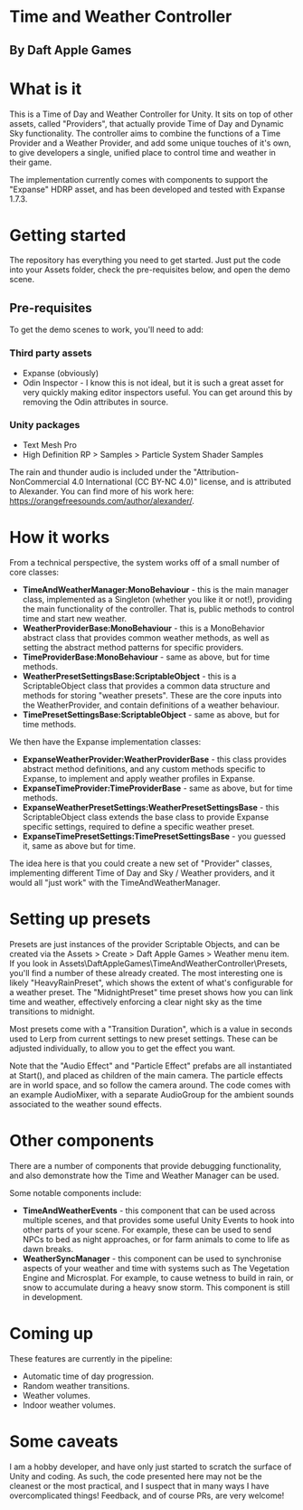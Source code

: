 # Time and Weather Controller

## By Daft Apple Games

# What is it

This is a Time of Day and Weather Controller for Unity. It sits on top of other assets, called "Providers", that actually provide Time of Day and Dynamic Sky functionality. The controller aims to combine the functions of a Time Provider and a Weather Provider, and add some unique touches of it's own, to give developers a single, unified place to control time and weather in their game.

The implementation currently comes with components to support the "Expanse" HDRP asset, and has been developed and tested with Expanse 1.7.3.

# Getting started

The repository has everything you need to get started. Just put the code into your Assets folder, check the pre-requisites below, and open the demo scene.

## Pre-requisites

To get the demo scenes to work, you'll need to add:

### Third party assets

- Expanse (obviously)
- Odin Inspector - I know this is not ideal, but it is such a great asset for very quickly making editor inspectors useful. You can get around this by removing the Odin attributes in source.

### Unity packages

- Text Mesh Pro
- High Definition RP > Samples > Particle System Shader Samples

The rain and thunder audio is included under the "Attribution-NonCommercial 4.0 International (CC BY-NC 4.0)" license, and is attributed to Alexander. You can find more of his work here: https://orangefreesounds.com/author/alexander/.

# How it works

From a technical perspective, the system works off of a small number of core classes:

- **TimeAndWeatherManager:MonoBehaviour** - this is the main manager class, implemented as a Singleton (whether you like it or not!), providing the main functionality of the controller. That is, public methods to control time and start new weather.
- **WeatherProviderBase:MonoBehaviour** - this is a MonoBehavior abstract class that provides common weather methods, as well as setting the abstract method patterns for specific providers.
- **TimeProviderBase:MonoBehaviour** - same as above, but for time methods.
- **WeatherPresetSettingsBase:ScriptableObject** - this is a ScriptableObject class that provides a common data structure and methods for storing "weather presets". These are the core inputs into the WeatherProvider, and contain definitions of a weather behaviour.
- **TimePresetSettingsBase:ScriptableObject** - same as above, but for time methods.

We then have the Expanse implementation classes:

- **ExpanseWeatherProvider:WeatherProviderBase** - this class provides abstract method definitions, and any custom methods specific to Expanse, to implement and apply weather profiles in Expanse.
- **ExpanseTimeProvider:TimeProviderBase** - same as above, but for time methods.
- **ExpanseWeatherPresetSettings:WeatherPresetSettingsBase** - this ScriptableObject class extends the base class to provide Expanse specific settings, required to define a specific weather preset.
- **ExpanseTimePresetSettings:TimePresetSettingsBase** - you guessed it, same as above but for time.

The idea here is that you could create a new set of "Provider" classes, implementing different Time of Day and Sky / Weather providers, and it would all "just work" with the TimeAndWeatherManager.

# Setting up presets

Presets are just instances of the provider Scriptable Objects, and can be created via the Assets > Create > Daft Apple Games > Weather menu item. If you look in Assets\DaftAppleGames\TimeAndWeatherController\Presets, you'll find a number of these already created. The most interesting one is likely "HeavyRainPreset", which shows the extent of what's configurable for a weather preset. The "MidnightPreset" time preset shows how you can link time and weather, effectively enforcing a clear night sky as the time transitions to midnight.

Most presets come with a "Transition Duration", which is a value in seconds used to Lerp from current settings to new preset settings. These can be adjusted individually, to allow you to get the effect you want.

Note that the "Audio Effect" and "Particle Effect" prefabs are all instantiated at Start(), and placed as children of the main camera. The particle effects are in world space, and so follow the camera around. The code comes with an example AudioMixer, with a separate AudioGroup for the ambient sounds associated to the weather sound effects.

# Other components

There are a number of components that provide debugging functionality, and also demonstrate how the Time and Weather Manager can be used. 

Some notable components include:

- **TimeAndWeatherEvents** - this component that can be used across multiple scenes, and that provides some useful Unity Events to hook into other parts of your scene. For example, these can be used to send NPCs to bed as night approaches, or for farm animals to come to life as dawn breaks.
- **WeatherSyncManager** - this component can be used to synchronise aspects of your weather and time with systems such as The Vegetation Engine and Microsplat. For example, to cause wetness to build in rain, or snow to accumulate during a heavy snow storm. This component is still in development.

# Coming up

These features are currently in the pipeline:

- Automatic time of day progression.
- Random weather transitions.
- Weather volumes.
- Indoor weather volumes.

# Some caveats

I am a hobby developer, and have only just started to scratch the surface of Unity and coding. As such, the code presented here may not be the cleanest or the most practical, and I suspect that in many ways I have overcomplicated things! Feedback, and of course PRs, are very welcome!

